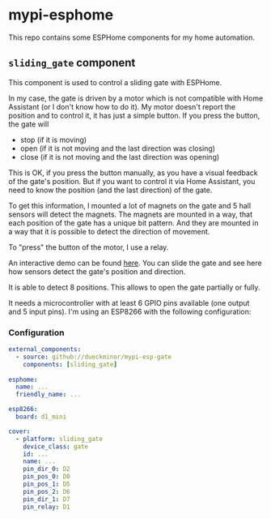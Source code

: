 # mypi-esphome

This repo contains some ESPHome components for my home automation.

## `sliding_gate` component

This component is used to control a sliding gate with ESPHome.

In my case, the gate is driven by a motor which is not compatible with
Home Assistant (or I don't know how to do it). My motor doesn't report the
position and to control it, it has just a simple button. If you press the button,
the gate will

- stop (if it is moving)
- open (if it is not moving and the last direction was closing)
- close (if it is not moving and the last direction was opening)

This is OK, if you press the button manually, as you have a visual feedback of
the gate's position. But if you want to control it via Home Assistant, you need
to know the position (and the last direction) of the gate.

To get this information, I mounted a lot of magnets on the gate and 5 hall
sensors will detect the magnets. The magnets are mounted in a way,
that each position of the gate has a unique bit pattern. And they are mounted
in a way that it is possible to detect the direction of movement.

To "press" the button of the motor, I use a relay.

An interactive demo can be found [here](https://dueckminor.github.io/mypi-esphome).
You can slide the gate and see here how sensors detect the gate's position and
direction.

It is able to detect 8 positions. This allows to open the gate partially or
fully.

It needs a microcontroller with at least 6 GPIO pins available (one output
and 5 input pins). I'm using an ESP8266 with the following configuration:

### Configuration

```yaml
external_components:
  - source: github://dueckminor/mypi-esp-gate
    components: [sliding_gate]
  
esphome:
  name: ...
  friendly_name: ...

esp8266:
  board: d1_mini

cover:
  - platform: sliding_gate
    device_class: gate
    id: ...
    name: ...
    pin_dir_0: D2
    pin_pos_0: D0
    pin_pos_1: D5
    pin_pos_2: D6
    pin_dir_1: D7
    pin_relay: D1
```